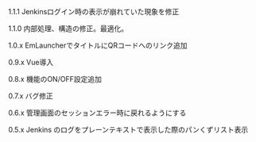 1.1.1
Jenkinsログイン時の表示が崩れていた現象を修正

1.1.0
内部処理、構造の修正。最適化。

1.0.x
EmLauncherでタイトルにQRコードへのリンク追加

0.9.x
Vue導入

0.8.x
機能のON/OFF設定追加

0.7.x
バグ修正

0.6.x
管理画面のセッションエラー時に戻れるようにする

0.5.x
Jenkins のログをプレーンテキストで表示した際のパンくずリスト表示
